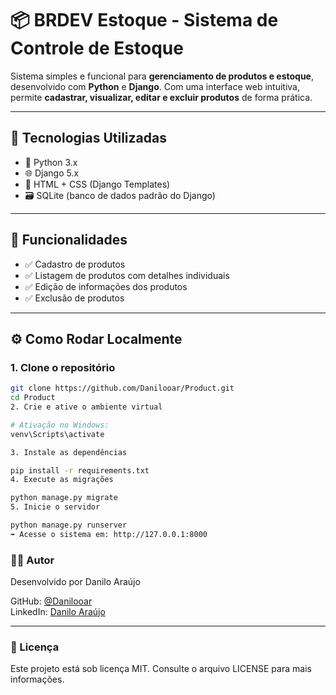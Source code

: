 


# 📦 BRDEV Estoque - Sistema de Controle de Estoque

Sistema simples e funcional para **gerenciamento de produtos e estoque**, desenvolvido com **Python** e **Django**. Com uma interface web intuitiva, permite **cadastrar, visualizar, editar e excluir produtos** de forma prática.

---

## 🚀 Tecnologias Utilizadas

- 🐍 Python 3.x  
- 🌐 Django 5.x  
- 🎨 HTML + CSS (Django Templates)  
- 🗃️ SQLite (banco de dados padrão do Django)

---

## 🔧 Funcionalidades

- ✅ Cadastro de produtos  
- ✅ Listagem de produtos com detalhes individuais  
- ✅ Edição de informações dos produtos  
- ✅ Exclusão de produtos  

---
###

## ⚙️ Como Rodar Localmente

### 1. Clone o repositório

```bash
git clone https://github.com/Danilooar/Product.git
cd Product
2. Crie e ative o ambiente virtual

# Ativação no Windows:
venv\Scripts\activate

3. Instale as dependências

pip install -r requirements.txt
4. Execute as migrações

python manage.py migrate
5. Inicie o servidor

python manage.py runserver
➡️ Acesse o sistema em: http://127.0.0.1:8000
```


### 👨‍💻 Autor

Desenvolvido por Danilo Araújo

GitHub: [@Danilooar](https://github.com/Danilooar)  
LinkedIn: [Danilo Araújo](https://www.linkedin.com/in/danilo-araujo/)
  
---

### 📃 Licença

Este projeto está sob licença MIT. Consulte o arquivo LICENSE para mais informações.



